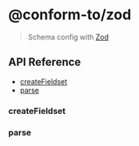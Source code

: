 # @conform-to/zod

> Schema config with [Zod](https://github.com/colinhacks/zod)

## API Reference

- [createFieldset](#createFieldset)
- [parse](#parse)

### createFieldset

### parse
